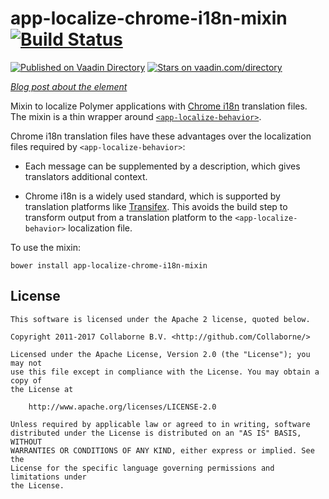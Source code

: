 # app-localize-chrome-i18n-mixin [![Build Status](https://travis-ci.org/Collaborne/app-localize-chrome-i18n-mixin.svg?branch=master)](https://travis-ci.org/Collaborne/app-localize-chrome-i18n-mixin)

[![Published on Vaadin  Directory](https://img.shields.io/badge/Vaadin%20Directory-published-00b4f0.svg)](https://vaadin.com/directory/component/Collaborneapp-localize-chrome-i18n-mixin)
[![Stars on vaadin.com/directory](https://img.shields.io/vaadin-directory/star/Collaborneapp-localize-chrome-i18n-mixin.svg)](https://vaadin.com/directory/component/Collaborneapp-localize-chrome-i18n-mixin)

_[Blog post about the element](https://medium.com/collaborne-engineering/localize-polymer-apps-with-translation-platform-46a2acb9373b)_

Mixin to localize Polymer applications with [Chrome i18n](https://developer.chrome.com/extensions/i18n) translation files. The mixin is a thin wrapper around [`<app-localize-behavior>`](https://github.com/PolymerElements/app-localize-behavior).

Chrome i18n translation files have these advantages over the localization files required by `<app-localize-behavior>`:

- Each message can be supplemented by a description, which gives translators additional context.

- Chrome i18n is a widely used standard, which is supported by translation platforms like [Transifex](https://docs.transifex.com/formats/chrome-json). This avoids the build step to transform output from a translation platform to the `<app-localize-behavior>` localization file.


To use the mixin:

`bower install app-localize-chrome-i18n-mixin`


## License

    This software is licensed under the Apache 2 license, quoted below.

    Copyright 2011-2017 Collaborne B.V. <http://github.com/Collaborne/>

    Licensed under the Apache License, Version 2.0 (the "License"); you may not
    use this file except in compliance with the License. You may obtain a copy of
    the License at

        http://www.apache.org/licenses/LICENSE-2.0

    Unless required by applicable law or agreed to in writing, software
    distributed under the License is distributed on an "AS IS" BASIS, WITHOUT
    WARRANTIES OR CONDITIONS OF ANY KIND, either express or implied. See the
    License for the specific language governing permissions and limitations under
    the License.
